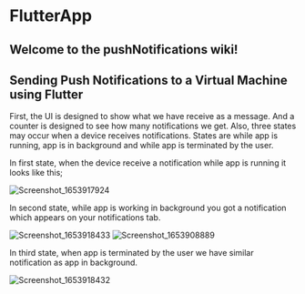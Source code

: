 # FlutterApp
## Welcome to the pushNotifications wiki!
## Sending Push Notifications to a Virtual Machine using Flutter

First, the UI is designed to show what we have receive as a message. And a counter is designed to see how many notifications we get. Also, three states may occur when a device receives notifications. States are while app is running, app is in background and while app is terminated by the user.


In first state, when the device receive a notification while app is running it looks like this;

![Screenshot_1653917924](https://user-images.githubusercontent.com/51158149/171133168-c1bf441b-c909-4e6d-8cad-6675c80dbfb5.png)


In second state, while app is working in background you got a notification which appears on your notifications tab.

![Screenshot_1653918433](https://user-images.githubusercontent.com/51158149/171133106-6e4cbc0c-0434-4426-bdcf-d3235182116b.png)           ![Screenshot_1653908889](https://user-images.githubusercontent.com/51158149/171133500-cb8d93ab-207e-4ba5-928c-5db6ce38a5ba.png)


In third state, when app is terminated by the user we have similar notification as app in background.

![Screenshot_1653918432](https://user-images.githubusercontent.com/51158149/171132783-6c813bb8-0b05-4945-afc4-a2a8db50fcaa.png)
